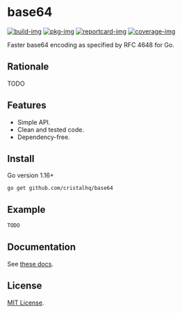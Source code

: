 # base64

[![build-img]][build-url]
[![pkg-img]][pkg-url]
[![reportcard-img]][reportcard-url]
[![coverage-img]][coverage-url]

Faster base64 encoding as specified by RFC 4648 for Go.

## Rationale

TODO

## Features

* Simple API.
* Clean and tested code.
* Dependency-free.

## Install

Go version 1.16+

```
go get github.com/cristalhq/base64
```

## Example

```go
TODO
```

## Documentation

See [these docs][pkg-url].

## License

[MIT License](LICENSE).

[build-img]: https://github.com/cristalhq/base64/workflows/build/badge.svg
[build-url]: https://github.com/cristalhq/base64/actions
[pkg-img]: https://pkg.go.dev/badge/cristalhq/base64
[pkg-url]: https://pkg.go.dev/github.com/cristalhq/base64
[reportcard-img]: https://goreportcard.com/badge/cristalhq/base64
[reportcard-url]: https://goreportcard.com/report/cristalhq/base64
[coverage-img]: https://codecov.io/gh/cristalhq/base64/branch/master/graph/badge.svg
[coverage-url]: https://codecov.io/gh/cristalhq/base64
